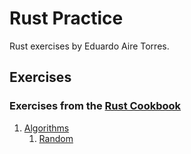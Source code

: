 # Rust Practice

Rust exercises by Eduardo Aire Torres.

## Exercises

### Exercises from the [Rust Cookbook](https://rust-lang-nursery.github.io/rust-cookbook)

1. [Algorithms](./algorithms/)
   1. [Random](./algorithms/src/random_algorithms.rs)
